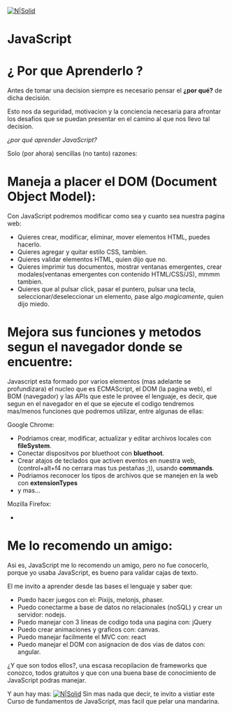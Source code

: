 [![N|Solid](http://alvaromesa.com/images/javascript.png)](https://nodesource.com/products/nsolid)
# JavaScript
# ¿ Por que Aprenderlo ?

Antes de tomar una decision siempre es necesario pensar el **¿por qué?** de dicha decisión.

Esto nos da seguridad, motivacion y la conciencia necesaria para afrontar los desafios que se puedan presentar en el camino al que nos llevo tal decision.

*¿por qué aprender JavaScript?*

Solo (por ahora) sencillas (no tanto) razones:

# Maneja a placer el DOM (Document Object Model):
Con JavaScript podremos modificar como sea y cuanto sea nuestra pagina web:
- Quieres crear, modificar, eliminar, mover elementos HTML, puedes hacerlo.
- Quieres agregar y quitar estilo CSS, tambien.
- Quieres validar elementos HTML, quien dijo que no.
- Quieres imprimir tus documentos, mostrar ventanas emergentes, crear modales(ventanas emergentes con contenido HTML/CSS/JS), mmmm tambien.
- Quieres que al pulsar click, pasar el puntero, pulsar una tecla, seleccionar/deseleccionar un elemento, pase algo *magicamente*, quien dijo miedo.

# Mejora sus funciones y metodos segun el navegador donde se encuentre:
Javascript esta formado por varios elementos (mas adelante se profundizara) el nucleo que es ECMAScript, el DOM (la pagina web), el BOM (navegador) y las APIs que este le provee el lenguaje, es decir, que segun en el navegador en el que se ejecute el codigo tendremos mas/menos funciones que podremos utilizar, entre algunas de ellas:

Google Chrome:

- Podriamos crear, modificar, actualizar y editar archivos locales con **fileSystem**.
- Conectar dispositvos por bluethoot con **bluethoot**.
- Crear atajos de teclados que activen eventos en nuestra web, (control+alt+f4 no cerrara mas tus pestañas ;)), usando **commands**.
- Podriamos reconocer los tipos de archivos que se manejen en la web con **extensionTypes**
- y mas...

Mozilla Firefox:

- 


# Me lo recomendo un amigo:
Asi es, JavaScript me lo recomendo un amigo, pero no fue conocerlo, porque yo usaba JavaScript, es bueno para validar cajas de texto.

El me invito a aprender desde las bases el lenguaje y saber que:

- Puedo hacer juegos con el: Pixijs, melonjs, phaser.
- Puedo conectarme a base de datos no relacionales (noSQL) y crear un servidor: nodejs.
- Puedo manejar con 3 lineas de codigo toda una pagina con: jQuery
- Puedo crear animaciones y graficos con: canvas.
- Puedo manejar facilmente el MVC con: react
- Puedo manejar el DOM con asignacion de dos vias de datos con: angular.

¿Y que son todos ellos?, una escasa recopilacion de frameworks que conozco, todos gratuitos y que con una buena base de conocimiento de JavaScript podras manejar.

Y aun hay mas: 
[![N|Solid](https://developer.mozilla.org/en-US/)](https://developer.mozilla.org/en-US/docs/Web/API)
Sin mas nada que decir, te invito a vistiar este Curso de fundamentos de JavaScript, mas facil que pelar una mandarina.
